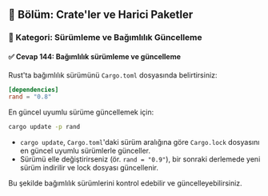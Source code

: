 ## 📘 Bölüm: Crate'ler ve Harici Paketler  
### 🔹 Kategori: Sürümleme ve Bağımlılık Güncelleme  
#### ✅ Cevap 144: Bağımlılık sürümleme ve güncelleme

Rust'ta bağımlılık sürümünü `Cargo.toml` dosyasında belirtirsiniz:

```toml
[dependencies]
rand = "0.8"
```

En güncel uyumlu sürüme güncellemek için:
```bash
cargo update -p rand
```

- `cargo update`, `Cargo.toml`'daki sürüm aralığına göre `Cargo.lock` dosyasını en güncel uyumlu sürümlerle günceller.
- Sürümü elle değiştirirseniz (ör. `rand = "0.9"`), bir sonraki derlemede yeni sürüm indirilir ve lock dosyası güncellenir.

Bu şekilde bağımlılık sürümlerini kontrol edebilir ve güncelleyebilirsiniz.
